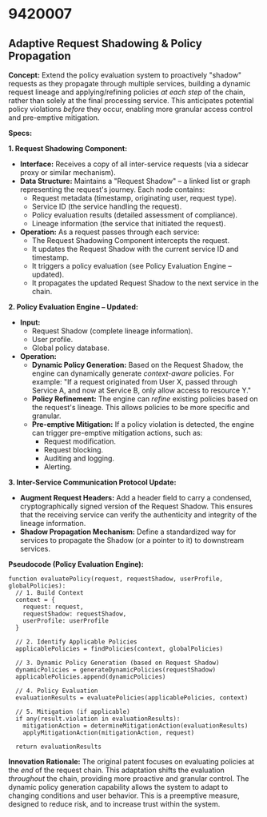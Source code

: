 # 9420007

## Adaptive Request Shadowing & Policy Propagation

**Concept:** Extend the policy evaluation system to proactively "shadow" requests as they propagate through multiple services, building a dynamic request lineage and applying/refining policies *at each step* of the chain, rather than solely at the final processing service. This anticipates potential policy violations *before* they occur, enabling more granular access control and pre-emptive mitigation.

**Specs:**

**1. Request Shadowing Component:**

*   **Interface:**  Receives a copy of all inter-service requests (via a sidecar proxy or similar mechanism).
*   **Data Structure:** Maintains a "Request Shadow" – a linked list or graph representing the request's journey. Each node contains:
    *   Request metadata (timestamp, originating user, request type).
    *   Service ID (the service handling the request).
    *   Policy evaluation results (detailed assessment of compliance).
    *   Lineage information (the service that initiated the request).
*   **Operation:**  As a request passes through each service:
    *   The Request Shadowing Component intercepts the request.
    *   It updates the Request Shadow with the current service ID and timestamp.
    *   It triggers a policy evaluation (see Policy Evaluation Engine – updated).
    *   It propagates the updated Request Shadow to the next service in the chain.

**2. Policy Evaluation Engine – Updated:**

*   **Input:**
    *   Request Shadow (complete lineage information).
    *   User profile.
    *   Global policy database.
*   **Operation:**
    *   **Dynamic Policy Generation:**  Based on the Request Shadow, the engine can dynamically generate *context-aware* policies. For example: "If a request originated from User X, passed through Service A, and now at Service B, only allow access to resource Y."
    *   **Policy Refinement:**  The engine can *refine* existing policies based on the request's lineage. This allows policies to be more specific and granular.
    *   **Pre-emptive Mitigation:**  If a policy violation is detected, the engine can trigger pre-emptive mitigation actions, such as:
        *   Request modification.
        *   Request blocking.
        *   Auditing and logging.
        *   Alerting.

**3. Inter-Service Communication Protocol Update:**

*   **Augment Request Headers:** Add a header field to carry a condensed, cryptographically signed version of the Request Shadow. This ensures that the receiving service can verify the authenticity and integrity of the lineage information.
*   **Shadow Propagation Mechanism:**  Define a standardized way for services to propagate the Shadow (or a pointer to it) to downstream services.

**Pseudocode (Policy Evaluation Engine):**

```
function evaluatePolicy(request, requestShadow, userProfile, globalPolicies):
  // 1. Build Context
  context = {
    request: request,
    requestShadow: requestShadow,
    userProfile: userProfile
  }

  // 2. Identify Applicable Policies
  applicablePolicies = findPolicies(context, globalPolicies)

  // 3. Dynamic Policy Generation (based on Request Shadow)
  dynamicPolicies = generateDynamicPolicies(requestShadow)
  applicablePolicies.append(dynamicPolicies)

  // 4. Policy Evaluation
  evaluationResults = evaluatePolicies(applicablePolicies, context)

  // 5. Mitigation (if applicable)
  if any(result.violation in evaluationResults):
    mitigationAction = determineMitigationAction(evaluationResults)
    applyMitigationAction(mitigationAction, request)

  return evaluationResults
```

**Innovation Rationale:** The original patent focuses on evaluating policies at the *end* of the request chain. This adaptation shifts the evaluation *throughout* the chain, providing more proactive and granular control. The dynamic policy generation capability allows the system to adapt to changing conditions and user behavior.  This is a preemptive measure, designed to reduce risk, and to increase trust within the system.